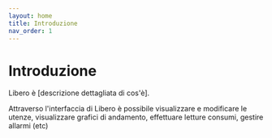 ```yaml
---
layout: home
title: Introduzione
nav_order: 1
---
```


# Introduzione

Libero è [descrizione dettagliata di cos'è].

Attraverso l'interfaccia di Libero è possibile visualizzare e modificare le utenze, visualizzare grafici di andamento, effettuare letture consumi, gestire allarmi (etc)
